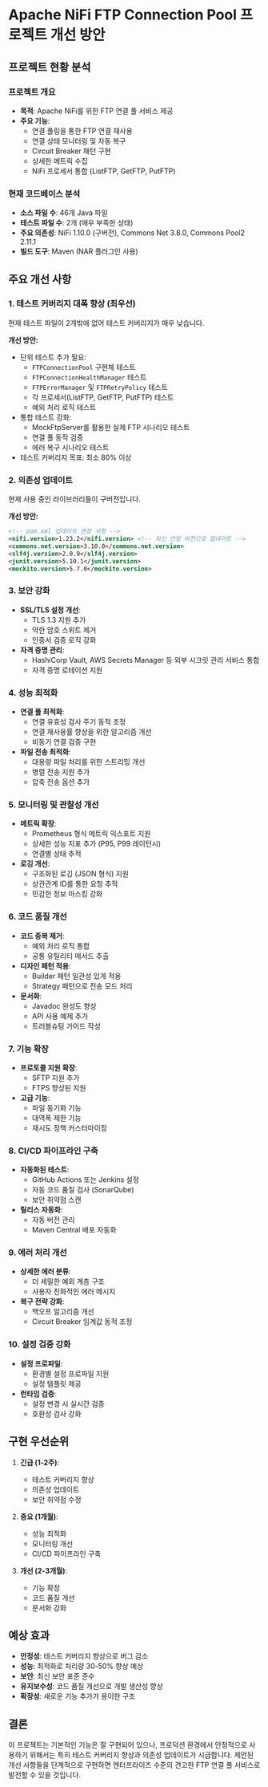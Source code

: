 # Apache NiFi FTP Connection Pool 프로젝트 개선 방안

## 프로젝트 현황 분석

### 프로젝트 개요
- **목적**: Apache NiFi를 위한 FTP 연결 풀 서비스 제공
- **주요 기능**: 
  - 연결 풀링을 통한 FTP 연결 재사용
  - 연결 상태 모니터링 및 자동 복구
  - Circuit Breaker 패턴 구현
  - 상세한 메트릭 수집
  - NiFi 프로세서 통합 (ListFTP, GetFTP, PutFTP)

### 현재 코드베이스 분석
- **소스 파일 수**: 46개 Java 파일
- **테스트 파일 수**: 2개 (매우 부족한 상태)
- **주요 의존성**: NiFi 1.10.0 (구버전), Commons Net 3.8.0, Commons Pool2 2.11.1
- **빌드 도구**: Maven (NAR 플러그인 사용)

## 주요 개선 사항

### 1. 테스트 커버리지 대폭 향상 (최우선)
현재 테스트 파일이 2개밖에 없어 테스트 커버리지가 매우 낮습니다.

**개선 방안:**
- 단위 테스트 추가 필요:
  - `FTPConnectionPool` 구현체 테스트
  - `FTPConnectionHealthManager` 테스트
  - `FTPErrorManager` 및 `FTPRetryPolicy` 테스트
  - 각 프로세서(ListFTP, GetFTP, PutFTP) 테스트
  - 예외 처리 로직 테스트
- 통합 테스트 강화:
  - MockFtpServer를 활용한 실제 FTP 시나리오 테스트
  - 연결 풀 동작 검증
  - 에러 복구 시나리오 테스트
- 테스트 커버리지 목표: 최소 80% 이상

### 2. 의존성 업데이트
현재 사용 중인 라이브러리들이 구버전입니다.

**개선 방안:**
```xml
<!-- pom.xml 업데이트 권장 사항 -->
<nifi.version>1.23.2</nifi.version> <!-- 최신 안정 버전으로 업데이트 -->
<commons.net.version>3.10.0</commons.net.version>
<slf4j.version>2.0.9</slf4j.version>
<junit.version>5.10.1</junit.version>
<mockito.version>5.7.0</mockito.version>
```

### 3. 보안 강화
- **SSL/TLS 설정 개선**:
  - TLS 1.3 지원 추가
  - 약한 암호 스위트 제거
  - 인증서 검증 로직 강화
- **자격 증명 관리**:
  - HashiCorp Vault, AWS Secrets Manager 등 외부 시크릿 관리 서비스 통합
  - 자격 증명 로테이션 지원

### 4. 성능 최적화
- **연결 풀 최적화**:
  - 연결 유효성 검사 주기 동적 조정
  - 연결 재사용률 향상을 위한 알고리즘 개선
  - 비동기 연결 검증 구현
- **파일 전송 최적화**:
  - 대용량 파일 처리를 위한 스트리밍 개선
  - 병렬 전송 지원 추가
  - 압축 전송 옵션 추가

### 5. 모니터링 및 관찰성 개선
- **메트릭 확장**:
  - Prometheus 형식 메트릭 익스포트 지원
  - 상세한 성능 지표 추가 (P95, P99 레이턴시)
  - 연결별 상태 추적
- **로깅 개선**:
  - 구조화된 로깅 (JSON 형식) 지원
  - 상관관계 ID를 통한 요청 추적
  - 민감한 정보 마스킹 강화

### 6. 코드 품질 개선
- **코드 중복 제거**:
  - 예외 처리 로직 통합
  - 공통 유틸리티 메서드 추출
- **디자인 패턴 적용**:
  - Builder 패턴 일관성 있게 적용
  - Strategy 패턴으로 전송 모드 처리
- **문서화**:
  - Javadoc 완성도 향상
  - API 사용 예제 추가
  - 트러블슈팅 가이드 작성

### 7. 기능 확장
- **프로토콜 지원 확장**:
  - SFTP 지원 추가
  - FTPS 향상된 지원
- **고급 기능**:
  - 파일 동기화 기능
  - 대역폭 제한 기능
  - 재시도 정책 커스터마이징

### 8. CI/CD 파이프라인 구축
- **자동화된 테스트**:
  - GitHub Actions 또는 Jenkins 설정
  - 자동 코드 품질 검사 (SonarQube)
  - 보안 취약점 스캔
- **릴리스 자동화**:
  - 자동 버전 관리
  - Maven Central 배포 자동화

### 9. 에러 처리 개선
- **상세한 에러 분류**:
  - 더 세밀한 예외 계층 구조
  - 사용자 친화적인 에러 메시지
- **복구 전략 강화**:
  - 백오프 알고리즘 개선
  - Circuit Breaker 임계값 동적 조정

### 10. 설정 검증 강화
- **설정 프로파일**:
  - 환경별 설정 프로파일 지원
  - 설정 템플릿 제공
- **런타임 검증**:
  - 설정 변경 시 실시간 검증
  - 호환성 검사 강화

## 구현 우선순위

1. **긴급 (1-2주)**:
   - 테스트 커버리지 향상
   - 의존성 업데이트
   - 보안 취약점 수정

2. **중요 (1개월)**:
   - 성능 최적화
   - 모니터링 개선
   - CI/CD 파이프라인 구축

3. **개선 (2-3개월)**:
   - 기능 확장
   - 코드 품질 개선
   - 문서화 강화

## 예상 효과
- **안정성**: 테스트 커버리지 향상으로 버그 감소
- **성능**: 최적화로 처리량 30-50% 향상 예상
- **보안**: 최신 보안 표준 준수
- **유지보수성**: 코드 품질 개선으로 개발 생산성 향상
- **확장성**: 새로운 기능 추가가 용이한 구조

## 결론
이 프로젝트는 기본적인 기능은 잘 구현되어 있으나, 프로덕션 환경에서 안정적으로 사용하기 위해서는 특히 테스트 커버리지 향상과 의존성 업데이트가 시급합니다. 제안된 개선 사항들을 단계적으로 구현하면 엔터프라이즈 수준의 견고한 FTP 연결 풀 서비스로 발전할 수 있을 것입니다.